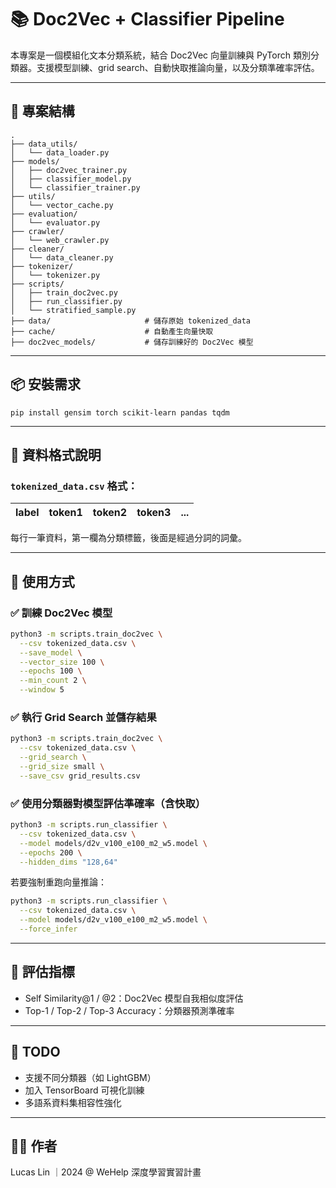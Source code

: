 # 📚 Doc2Vec + Classifier Pipeline

本專案是一個模組化文本分類系統，結合 Doc2Vec 向量訓練與 PyTorch 類別分類器。支援模型訓練、grid search、自動快取推論向量，以及分類準確率評估。

---

## 📁 專案結構

```
.
├── data_utils/
│   └── data_loader.py
├── models/
│   ├── doc2vec_trainer.py
│   ├── classifier_model.py
│   └── classifier_trainer.py
├── utils/
│   └── vector_cache.py
├── evaluation/
│   └── evaluator.py
├── crawler/
│   └── web_crawler.py
├── cleaner/
│   └── data_cleaner.py
├── tokenizer/
│   └── tokenizer.py
├── scripts/
│   ├── train_doc2vec.py
│   ├── run_classifier.py
│   └── stratified_sample.py
├── data/                     # 儲存原始 tokenized_data
├── cache/                    # 自動產生向量快取
├── doc2vec_models/           # 儲存訓練好的 Doc2Vec 模型
```

---

## 📦 安裝需求

```
pip install gensim torch scikit-learn pandas tqdm
```

---

## 🧠 資料格式說明

### `tokenized_data.csv` 格式：
| label | token1 | token2 | token3 | ... |
|-------|--------|--------|--------|-----|

每行一筆資料，第一欄為分類標籤，後面是經過分詞的詞彙。

---

## 🚀 使用方式

### ✅ 訓練 Doc2Vec 模型

```bash
python3 -m scripts.train_doc2vec \
  --csv tokenized_data.csv \
  --save_model \
  --vector_size 100 \
  --epochs 100 \
  --min_count 2 \
  --window 5
```

### ✅ 執行 Grid Search 並儲存結果

```bash
python3 -m scripts.train_doc2vec \
  --csv tokenized_data.csv \
  --grid_search \
  --grid_size small \
  --save_csv grid_results.csv
```

### ✅ 使用分類器對模型評估準確率（含快取）

```bash
python3 -m scripts.run_classifier \
  --csv tokenized_data.csv \
  --model models/d2v_v100_e100_m2_w5.model \
  --epochs 200 \
  --hidden_dims "128,64"
```

若要強制重跑向量推論：

```bash
python3 -m scripts.run_classifier \
  --csv tokenized_data.csv \
  --model models/d2v_v100_e100_m2_w5.model \
  --force_infer
```

---

## 🧪 評估指標

- Self Similarity@1 / @2：Doc2Vec 模型自我相似度評估
- Top-1 / Top-2 / Top-3 Accuracy：分類器預測準確率

---

## 📌 TODO

- 支援不同分類器（如 LightGBM）
- 加入 TensorBoard 可視化訓練
- 多語系資料集相容性強化

---

## 👨‍💻 作者

Lucas Lin ｜2024 @ WeHelp 深度學習實習計畫
